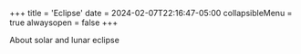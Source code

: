 +++
title = 'Eclipse'
date = 2024-02-07T22:16:47-05:00
collapsibleMenu = true
alwaysopen = false
+++

About solar and lunar eclipse